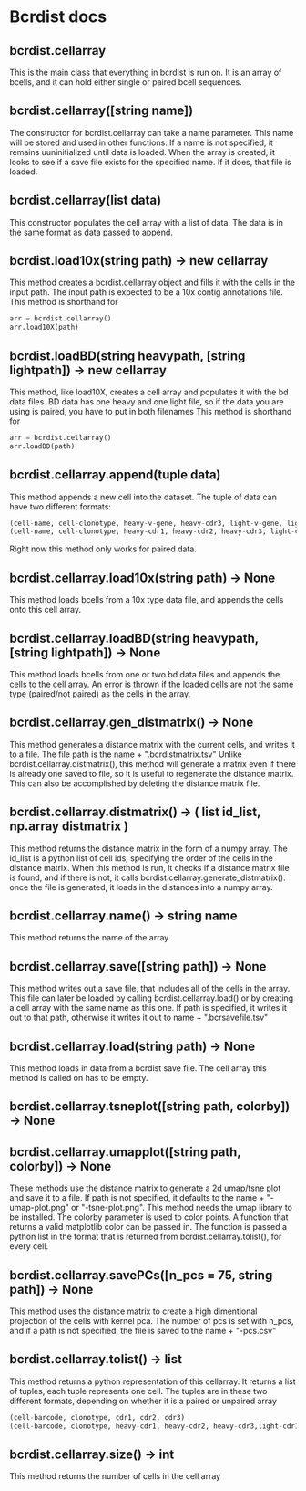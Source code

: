 # Bcrdist docs

## bcrdist.cellarray
This is the main class that everything in bcrdist is run on. It is an array of bcells, and it can hold either single or paired bcell sequences.

## bcrdist.cellarray([string name])
The constructor for bcrdist.cellarray can take a name parameter. This name will be stored and used in other functions. If a name is not specified, it remains uuninitialized until data is loaded.
When the array is created, it looks to see if a save file exists for the specified name. If it does, that file is loaded.

## bcrdist.cellarray(list data)
This constructor populates the cell array with a list of data. The data is in the same format as data passed to append.


## bcrdist.load10x(string path) -> new cellarray
This method creates a bcrdist.cellarray object and fills it with the cells in the input path. The input path is expected to be a 10x contig annotations file.
This method is shorthand for
```python
arr = bcrdist.cellarray()
arr.load10X(path)
```

## bcrdist.loadBD(string heavypath, [string lightpath]) -> new cellarray
This method, like load10X, creates a cell array and populates it with the bd data files. BD data has one heavy and one light file, so if the data you are using is paired, you have to put in both filenames
This method is shorthand for
```python
arr = bcrdist.cellarray()
arr.loadBD(path)
```

## bcrdist.cellarray.append(tuple data)
This method appends a new cell into the dataset. The tuple of data can have two different formats:
```python
(cell-name, cell-clonotype, heavy-v-gene, heavy-cdr3, light-v-gene, light-cdr3)
(cell-name, cell-clonotype, heavy-cdr1, heavy-cdr2, heavy-cdr3, light-cdr1, light-cdr2, light-cdr3)
```
Right now this method only works for paired data.

## bcrdist.cellarray.load10x(string path) -> None
This method loads bcells from a 10x type data file, and appends the cells onto this cell array.

## bcrdist.cellarray.loadBD(string heavypath, [string lightpath]) -> None
This method loads bcells from one or two bd data files and appends the cells to the cell array. An error is thrown if the loaded cells are not the same type (paired/not paired) as the cells in the array.

## bcrdist.cellarray.gen_distmatrix() -> None
This method generates a distance matrix with the current cells, and writes it to a file. The file path is the name + ".bcrdistmatrix.tsv"
Unlike bcrdist.cellarray.distmatrix(), this method will generate a matrix even if there is already one saved to file, so it is useful to regenerate the distance matrix. This can also be accomplished by deleting the distance matrix file.

## bcrdist.cellarray.distmatrix() -> ( list id_list, np.array distmatrix )
This method returns the distance matrix in the form of a numpy array. The id_list is a python list of cell ids, specifying the order of the cells in the distance matrix.
When this method is run, it checks if a distance matrix file is found, and if there is not, it calls bcrdist.cellarray.generate_distmatrix(). once the file is generated, it loads in the distances into a numpy array.

## bcrdist.cellarray.name() -> string name
This method returns the name of the array

## bcrdist.cellarray.save([string path]) -> None
This method writes out a save file, that includes all of the cells in the array. This file can later be loaded by calling bcrdist.cellarray.load() or by creating a cell array with the same name as this one. If path is specified, it writes it out to that path, otherwise it writes it out to name + ".bcrsavefile.tsv"

## bcrdist.cellarray.load(string path) -> None
This method loads in data from a bcrdist save file. The cell array this method is called on has to be empty.

## bcrdist.cellarray.tsneplot([string path, colorby]) -> None
## bcrdist.cellarray.umapplot([string path, colorby]) -> None
These methods use the distance matrix to generate a 2d umap/tsne plot and save it to a file. If path is not specified, it defaults to the name + "-umap-plot.png"
or "-tsne-plot.png". This method needs the umap library to be installed.
The colorby parameter is used to color points. A function that returns a valid matplotlib color can be passed in. The function is passed a python list
in the format that is returned from bcrdist.cellarray.tolist(), for every cell.

## bcrdist.cellarray.savePCs([n_pcs = 75, string path]) -> None
This method uses the distance matrix to create a high dimentional projection of the cells with kernel pca. The number of pcs is set with n_pcs, and if a path is not specified, the file is saved to the name + "-pcs.csv"

## bcrdist.cellarray.tolist() -> list
This method returns a python representation of this cellarray. It returns a list of tuples, each tuple represents one cell. The tuples are
in these two different formats, depending on whether it is a paired or unpaired array
```python
(cell-barcode, clonotype, cdr1, cdr2, cdr3)
(cell-barcode, clonotype, heavy-cdr1, heavy-cdr2, heavy-cdr3,light-cdr1, light-cdr2, light-cdr3)
```
## bcrdist.cellarray.size() -> int
This method returns the number of cells in the cell array


